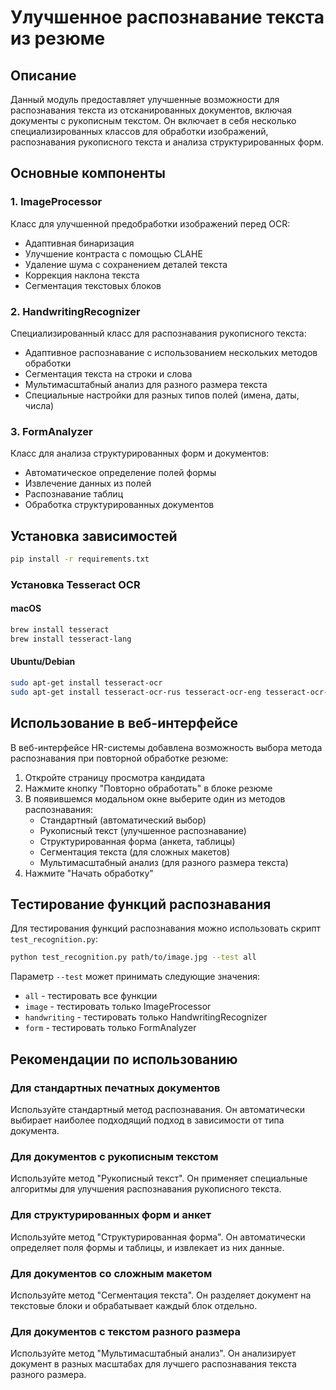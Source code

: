 # Улучшенное распознавание текста из резюме

## Описание

Данный модуль предоставляет улучшенные возможности для распознавания текста из отсканированных документов, включая документы с рукописным текстом. Он включает в себя несколько специализированных классов для обработки изображений, распознавания рукописного текста и анализа структурированных форм.

## Основные компоненты

### 1. ImageProcessor

Класс для улучшенной предобработки изображений перед OCR:

- Адаптивная бинаризация
- Улучшение контраста с помощью CLAHE
- Удаление шума с сохранением деталей текста
- Коррекция наклона текста
- Сегментация текстовых блоков

### 2. HandwritingRecognizer

Специализированный класс для распознавания рукописного текста:

- Адаптивное распознавание с использованием нескольких методов обработки
- Сегментация текста на строки и слова
- Мультимасштабный анализ для разного размера текста
- Специальные настройки для разных типов полей (имена, даты, числа)

### 3. FormAnalyzer

Класс для анализа структурированных форм и документов:

- Автоматическое определение полей формы
- Извлечение данных из полей
- Распознавание таблиц
- Обработка структурированных документов

## Установка зависимостей

```bash
pip install -r requirements.txt
```

### Установка Tesseract OCR

#### macOS
```bash
brew install tesseract
brew install tesseract-lang
```

#### Ubuntu/Debian
```bash
sudo apt-get install tesseract-ocr
sudo apt-get install tesseract-ocr-rus tesseract-ocr-eng tesseract-ocr-tur
```

## Использование в веб-интерфейсе

В веб-интерфейсе HR-системы добавлена возможность выбора метода распознавания при повторной обработке резюме:

1. Откройте страницу просмотра кандидата
2. Нажмите кнопку "Повторно обработать" в блоке резюме
3. В появившемся модальном окне выберите один из методов распознавания:
   - Стандартный (автоматический выбор)
   - Рукописный текст (улучшенное распознавание)
   - Структурированная форма (анкета, таблицы)
   - Сегментация текста (для сложных макетов)
   - Мультимасштабный анализ (для разного размера текста)
4. Нажмите "Начать обработку"

## Тестирование функций распознавания

Для тестирования функций распознавания можно использовать скрипт `test_recognition.py`:

```bash
python test_recognition.py path/to/image.jpg --test all
```

Параметр `--test` может принимать следующие значения:
- `all` - тестировать все функции
- `image` - тестировать только ImageProcessor
- `handwriting` - тестировать только HandwritingRecognizer
- `form` - тестировать только FormAnalyzer

## Рекомендации по использованию

### Для стандартных печатных документов
Используйте стандартный метод распознавания. Он автоматически выбирает наиболее подходящий подход в зависимости от типа документа.

### Для документов с рукописным текстом
Используйте метод "Рукописный текст". Он применяет специальные алгоритмы для улучшения распознавания рукописного текста.

### Для структурированных форм и анкет
Используйте метод "Структурированная форма". Он автоматически определяет поля формы и таблицы, и извлекает из них данные.

### Для документов со сложным макетом
Используйте метод "Сегментация текста". Он разделяет документ на текстовые блоки и обрабатывает каждый блок отдельно.

### Для документов с текстом разного размера
Используйте метод "Мультимасштабный анализ". Он анализирует документ в разных масштабах для лучшего распознавания текста разного размера.
